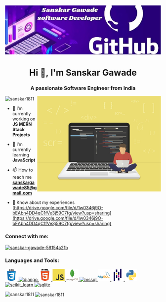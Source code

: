 ![logo](https://github.com/Sanskar1811/Sanskar1811/blob/main/New_Github.png)
<h1 align="center">Hi 👋, I'm Sanskar Gawade</h1>
<h3 align="center">A passionate Software Engineer from India</h3>


<img align="right" alt="coding" width="400" src="coder.jpg">
<p align="left"> <img src="https://komarev.com/ghpvc/?username=sanskar1811&label=Profile%20views&color=0e75b6&style=flat" alt="sanskar1811" /> </p>

- 🔭 I’m currently working on **JS MERN Stack Projects**

- 🌱 I’m currently learning **JavaScript**

- 📫 How to reach me **sanskargawade85@gmail.com**

- 📄 Know about my experiences [https://drive.google.com/file/d/1w0346j9O-bEAbn4DD4qC1fVe3j59C7fg/view?usp=sharing](https://drive.google.com/file/d/1w0346j9O-bEAbn4DD4qC1fVe3j59C7fg/view?usp=sharing)

<h3 align="left">Connect with me:</h3>
<p align="left">
<a href="https://linkedin.com/in/sanskar-gawade-58154a21b" target="blank"><img align="center" src="https://raw.githubusercontent.com/rahuldkjain/github-profile-readme-generator/master/src/images/icons/Social/linked-in-alt.svg" alt="sanskar-gawade-58154a21b" height="30" width="40" /></a>
</p>

<h3 align="left">Languages and Tools:</h3>
<p align="left"> <a href="https://www.w3schools.com/css/" target="_blank" rel="noreferrer"> <img src="https://raw.githubusercontent.com/devicons/devicon/master/icons/css3/css3-original-wordmark.svg" alt="css3" width="40" height="40"/> </a> <a href="https://www.djangoproject.com/" target="_blank" rel="noreferrer"> <img src="https://cdn.worldvectorlogo.com/logos/django.svg" alt="django" width="40" height="40"/> </a> <a href="https://www.w3.org/html/" target="_blank" rel="noreferrer"> <img src="https://raw.githubusercontent.com/devicons/devicon/master/icons/html5/html5-original-wordmark.svg" alt="html5" width="40" height="40"/> </a> <a href="https://developer.mozilla.org/en-US/docs/Web/JavaScript" target="_blank" rel="noreferrer"> <img src="https://raw.githubusercontent.com/devicons/devicon/master/icons/javascript/javascript-original.svg" alt="javascript" width="40" height="40"/> </a> <a href="https://www.mongodb.com/" target="_blank" rel="noreferrer"> <img src="https://raw.githubusercontent.com/devicons/devicon/master/icons/mongodb/mongodb-original-wordmark.svg" alt="mongodb" width="40" height="40"/> </a> <a href="https://www.microsoft.com/en-us/sql-server" target="_blank" rel="noreferrer"> <img src="https://www.svgrepo.com/show/303229/microsoft-sql-server-logo.svg" alt="mssql" width="40" height="40"/> </a> <a href="https://www.mysql.com/" target="_blank" rel="noreferrer"> <img src="https://raw.githubusercontent.com/devicons/devicon/master/icons/mysql/mysql-original-wordmark.svg" alt="mysql" width="40" height="40"/> </a> <a href="https://pandas.pydata.org/" target="_blank" rel="noreferrer"> <img src="https://raw.githubusercontent.com/devicons/devicon/2ae2a900d2f041da66e950e4d48052658d850630/icons/pandas/pandas-original.svg" alt="pandas" width="40" height="40"/> </a> <a href="https://www.python.org" target="_blank" rel="noreferrer"> <img src="https://raw.githubusercontent.com/devicons/devicon/master/icons/python/python-original.svg" alt="python" width="40" height="40"/> </a> <a href="https://scikit-learn.org/" target="_blank" rel="noreferrer"> <img src="https://upload.wikimedia.org/wikipedia/commons/0/05/Scikit_learn_logo_small.svg" alt="scikit_learn" width="40" height="40"/> </a> <a href="https://www.sqlite.org/" target="_blank" rel="noreferrer"> <img src="https://www.vectorlogo.zone/logos/sqlite/sqlite-icon.svg" alt="sqlite" width="40" height="40"/> </a> </p>

<p><img align="left" src="https://github-readme-stats.vercel.app/api/top-langs?username=sanskar1811&show_icons=true&locale=en&layout=compact" alt="sanskar1811" /></p>

<p>&nbsp;<img align="center" src="https://github-readme-stats.vercel.app/api?username=sanskar1811&show_icons=true&locale=en" alt="sanskar1811" /></p>

